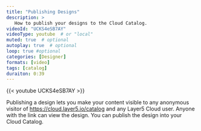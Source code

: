```yaml
---
title: "Publishing Designs"
description: >
   How to publish your designs to the Cloud Catalog.
videoId: "UCKS4eSB7AY"
videoType: youtube  # or "local"
muted: true  # optional
autoplay: true  # optional
loop: true #optional
categories: [Designer]
formats: [video]
tags: [catalog]
duraiton: 0:39
---
```


{{< youtube UCKS4eSB7AY >}}

Publishing a design lets you make your content visible to any anonymous visitor of https://cloud.layer5.io/catalog and any Layer5 Cloud user. Anyone with the link can view the design. You can publish the design into your Cloud Catalog.
